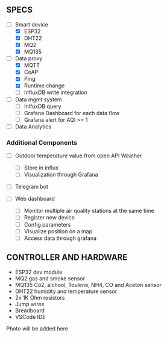 ## SPECS
- [ ] Smart device
    - [x] ESP32
    - [x] DHT22
    - [x] MQ2
    - [x] MQ135

- [ ] Data proxy
    -[x] MQTT 
    -[x] CoAP
    -[x] Ping
    -[x] Runtime change
    -[ ] InfluxDB write integration
- [ ] Data mgmt system
    -[ ] InlfuxDB query 
    -[ ] Grafana Dashboard for each data flow
    -[ ] Grafana alert for AQI >= 1
- [ ] Data Analytics

### Additional Components
- [ ] Outdoor temperature value from open API Weather
    - [ ] Store in influx 
    - [ ] Visualization through Grafana

- [ ] Telegram bot

- [ ] Web dashboard
    - [ ] Monitor multiple air quality stations at the same time
    - [ ] Register new device
    - [ ] Config parameters
    - [ ] Visualize position on a map
    - [ ] Access data through grafana
## CONTROLLER AND HARDWARE 
- ESP32 dev module
- MQ2 gas and smoke sensor
- MQ135 Co2, alchool, Toulene, NH4, CO and Aceton sensor
- DHT22 humidity and temperature sensor
- 2x 1K Ohm resistors
- Jump wires
- Breadboard
- VSCode IDE

Photo will be added here 
